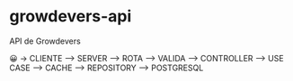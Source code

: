 # growdevers-api
API de Growdevers


😀 -> CLIENTE
    --> SERVER
        --> ROTA
        --> VALIDA
            --> CONTROLLER
                --> USE CASE
                    --> CACHE
                    --> REPOSITORY
                        --> POSTGRESQL